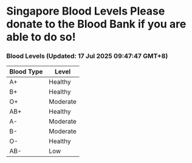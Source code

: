 Singapore Blood Levels
 Please donate to the Blood Bank if you are able to do so!
================================================================================================================================

### Blood Levels (Updated: 17 Jul 2025 09:47:47 GMT+8)
| Blood Type | Level     |
|------------|-----------|
| A+     | Healthy |
| B+     | Healthy |
| O+     | Moderate |
| AB+     | Healthy |
| A-     | Moderate |
| B-     | Moderate |
| O-     | Healthy |
| AB-     | Low |
